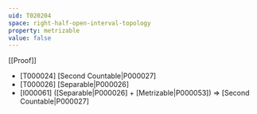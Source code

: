 ```yaml
---
uid: T020204
space: right-half-open-interval-topology
property: metrizable
value: false
---
```

[[Proof]]

* [T000024] [Second Countable|P000027]
* [T000026] [Separable|P000026]
* [I000061] ([Separable|P000026] + [Metrizable|P000053]) => [Second Countable|P000027]

